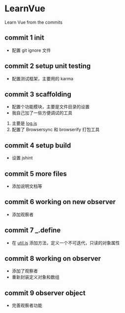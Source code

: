 # LearnVue
Learn Vue from the commits

## commit 1 init
- 配置 git ignore 文件

## commit 2 setup unit testing
- 配置测试框架，主要用的 karma

## commit 3 scaffolding
- 配置个功能模块，主要是文件目录的设置
- 我自己加了一些方便调试的工具
1. 主要是 [log.js](https://github.com/wmzhong/LearnVue/blob/master/dist/log.js)
2. 配置了 Browsersync 和 browserify 打包工具

## commit 4 setup build
- 设置 jshint

## commit 5 more files
- 添加说明文档等

## commit 6 working on new observer
- 添加观察者

## commit 7 _.define
- 在 [util.js](https://github.com/wmzhong/LearnVue/blob/master/src/util.js) 添加方法，定义一个不可迭代，只读的对象属性

## commit 8 working on observer
- 添加了观察者
- 重新封装定义对象和数组

## commit 9 observer object
- 完善观察者功能


